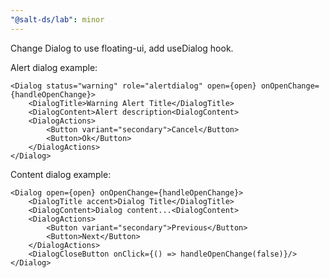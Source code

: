 ```yaml
---
"@salt-ds/lab": minor
---
```


Change Dialog to use floating-ui, add useDialog hook.

Alert dialog example:

```tsx
<Dialog status="warning" role="alertdialog" open={open} onOpenChange={handleOpenChange}>
    <DialogTitle>Warning Alert Title</DialogTitle>
    <DialogContent>Alert description<DialogContent>
    <DialogActions>
        <Button variant="secondary">Cancel</Button>
        <Button>Ok</Button>
    </DialogActions>
</Dialog>
```

Content dialog example:

```tsx
<Dialog open={open} onOpenChange={handleOpenChange}>
    <DialogTitle accent>Dialog Title</DialogTitle>
    <DialogContent>Dialog content...<DialogContent>
    <DialogActions>
        <Button variant="secondary">Previous</Button>
        <Button>Next</Button>
    </DialogActions>
    <DialogCloseButton onClick={() => handleOpenChange(false)}/>
</Dialog>
```
